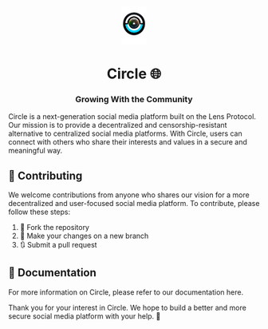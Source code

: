 <p align="center">
    <img src="/assets/logo.png" alt="circle-logo" width="10%" />
    <h1 align="center">Circle 🌐</h1>
    <h3 align="center">Growing With the Community</h3>
</p>
Circle is a next-generation social media platform built on the Lens Protocol. Our mission is to provide a decentralized and censorship-resistant alternative to centralized social media platforms. With Circle, users can connect with others who share their interests and values in a secure and meaningful way.

##  🤝 Contributing
We welcome contributions from anyone who shares our vision for a more decentralized and user-focused social media platform. To contribute, please follow these steps:

1. 🍴 Fork the repository
2. 🌟 Make your changes on a new branch
3. 🔃 Submit a pull request

## 📖 Documentation
For more information on Circle, please refer to our documentation here.

Thank you for your interest in Circle. We hope to build a better and more secure social media platform with your help. 🙏
